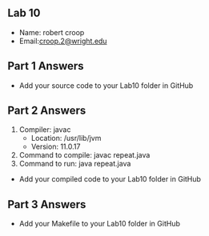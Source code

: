 ## Lab 10

- Name: robert croop
- Email:croop.2@wright.edu

## Part 1 Answers

- Add your source code to your Lab10 folder in GitHub

## Part 2 Answers

1. Compiler: javac
   - Location: /usr/lib/jvm
   - Version: 11.0.17
2. Command to compile: javac repeat.java
3. Command to run: java repeat.java

- Add your compiled code to your Lab10 folder in GitHub

## Part 3 Answers

- Add your Makefile to your Lab10 folder in GitHub

